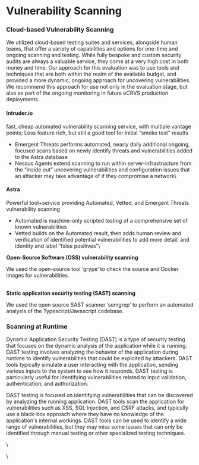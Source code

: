 # Vulnerability Scanning

### Cloud-based Vulnerability Scanning

We utilized cloud-based testing suites and services, alongside human teams, that offer a variety of capabilities and options for one-time and ongoing scanning and testing. While fully bespoke and custom security audits are always a valuable service, they come at a very high cost in both money and time. Our approach for this evaluation was to use tools and techniques that are both within the realm of the available budget, and provided a more dynamic, ongoing approach for uncovering vulnerabilities. We recommend this approach for use not only in the evaluation stage, but also as part of the ongoing monitoring in future eCRVS production deployments.

#### Intruder.io

fast, cheap automated vulnerability scanning service, with multiple vantage points; Less feature rich, but still a good tool for initial “smoke test” results

* Emergent Threats performs automated, nearly daily additional ongoing, focused scans based on newly identify threats and vulnerabilities added to the Astra database
* Nessus Agents extend scanning to run within server-infrastructure from the “inside out” uncovering vulnerabilities and configuration issues that an attacker may take advantage of if they compromise a network\


#### Astra

Powerful tool+service providing Automated, Vetted, and Emergent Threats vulnerability scanning

* Automated is machine-only scripted testing of a comprehensive set of known vulnerabilities
* Vetted builds on the Automated result, then adds human review and verification of identified potential vulnerabilities to add more detail, and identity and label “false positives”\


**Open-Source Software (OSS) vulnerability scanning**

We used the open-source tool ‘grype’ to check the source and Docker images for vulnerabilities.&#x20;

\
**Static application security testing (SAST) scanning**

We used the open source SAST scanner ‘semgrep’ to perform an automated analysis of the Typescript/Javascript codebase.&#x20;

### Scanning at Runtime

Dynamic Application Security Testing (DAST) is a type of security testing that focuses on the dynamic analysis of the application while it is running. DAST testing involves analyzing the behavior of the application during runtime to identify vulnerabilities that could be exploited by attackers. DAST tools typically simulate a user interacting with the application, sending various inputs to the system to see how it responds. DAST testing is particularly useful for identifying vulnerabilities related to input validation, authentication, and authorization.

DAST testing is focused on identifying vulnerabilities that can be discovered by analyzing the running application. DAST tools scan the application for vulnerabilities such as XSS, SQL injection, and CSRF attacks, and typically use a black-box approach where they have no knowledge of the application's internal workings. DAST tools can be used to identify a wide range of vulnerabilities, but they may miss some issues that can only be identified through manual testing or other specialized testing techniques.



\


\

